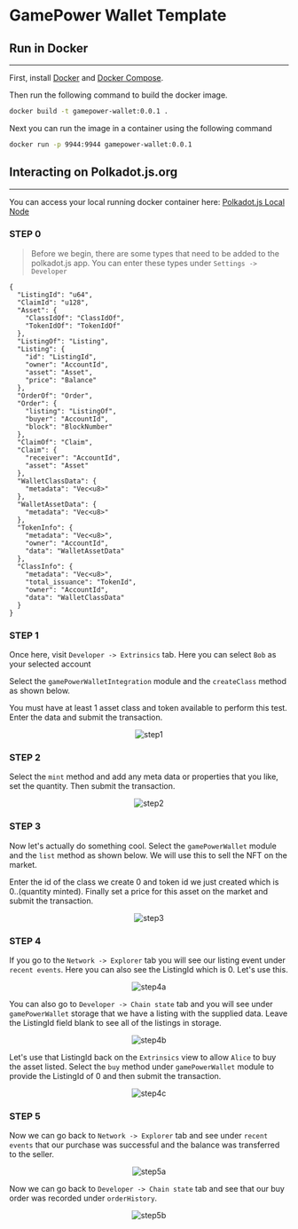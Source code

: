 # GamePower Wallet Template


## Run in Docker
---
First, install [Docker](https://docs.docker.com/get-docker/) and
[Docker Compose](https://docs.docker.com/compose/install/).

Then run the following command to build the docker image.

```bash
docker build -t gamepower-wallet:0.0.1 .
```

Next you can run the image in a container using the following command

```bash
docker run -p 9944:9944 gamepower-wallet:0.0.1
```

## Interacting on Polkadot.js.org
---
You can access your local running docker container here: [Polkadot.js Local Node](https://polkadot.js.org/apps/?rpc=ws%3A%2F%2F127.0.0.1%3A9944)

### STEP 0
>Before we begin, there are some types that need to be added to the polkadot.js app. You can enter these types under `Settings -> Developer`

```
{
  "ListingId": "u64",
  "ClaimId": "u128",
  "Asset": {
    "ClassIdOf": "ClassIdOf",
    "TokenIdOf": "TokenIdOf"
  },
  "ListingOf": "Listing",
  "Listing": {
    "id": "ListingId",
    "owner": "AccountId",
    "asset": "Asset",
    "price": "Balance"
  },
  "OrderOf": "Order",
  "Order": {
    "listing": "ListingOf",
    "buyer": "AccountId",
    "block": "BlockNumber"
  },
  "ClaimOf": "Claim",
  "Claim": {
    "receiver": "AccountId",
    "asset": "Asset"
  },
  "WalletClassData": {
    "metadata": "Vec<u8>"
  },
  "WalletAssetData": {
    "metadata": "Vec<u8>"
  },
  "TokenInfo": {
    "metadata": "Vec<u8>",
    "owner": "AccountId",
    "data": "WalletAssetData"
  },
  "ClassInfo": {
    "metadata": "Vec<u8>",
    "total_issuance": "TokenId",
    "owner": "AccountId",
    "data": "WalletClassData"
  }
}
```
### STEP 1
Once here, visit `Developer -> Extrinsics` tab. Here you can select `Bob` as your selected account

Select the `gamePowerWalletIntegration` module and the `createClass` method as shown below.

You must have at least 1 asset class and token available to perform this test. Enter the data and submit the transaction.
<p align="center">
  <img alt="step1" src="/images/step1.png">
</p>

### STEP 2
Select the `mint` method and add any meta data or properties that you like, set the quantity. Then submit the transaction.
<p align="center">
  <img alt="step2" src="/images/step2.png">
</p>


### STEP 3
Now let's actually do something cool. Select the `gamePowerWallet` module and the `list` method as shown below. We will use this to sell the NFT on the market.

Enter the id of the class we create 0 and token id we just created which is 0..(quantity minted). Finally set a price for this asset on the market and submit the transaction.
<p align="center">
  <img alt="step3" src="/images/step3.png">
</p>

### STEP 4
If you go to the `Network -> Explorer` tab you will see our listing event under `recent events`. Here you can also see the ListingId which is 0. Let's use this.
<p align="center">
  <img alt="step4a" src="/images/step4a.png">
</p>

You can also go to `Developer -> Chain state` tab and you will see under `gamePowerWallet` storage that we have a listing with the supplied data. Leave the ListingId field blank to see all of the listings in storage.
<p align="center">
  <img alt="step4b" src="/images/step4b.png">
</p>

Let's use that ListingId back on the `Extrinsics` view to allow `Alice` to buy the asset listed. Select the `buy` method under `gamePowerWallet` module to provide the ListingId of 0 and then submit the transaction.
<p align="center">
  <img alt="step4c" src="/images/step4c.png">
</p>

### STEP 5
Now we can go back to `Network -> Explorer` tab and see under `recent events` that our purchase was successful and the balance was transferred to the seller.

<p align="center">
  <img alt="step5a" src="/images/step5a.png">
</p>

Now we can go back to `Developer -> Chain state` tab and see that our buy order was recorded under `orderHistory`.

<p align="center">
  <img alt="step5b" src="/images/step5b.png">
</p>
